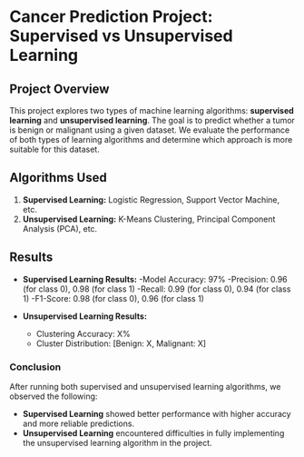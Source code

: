 # Cancer Prediction Project: Supervised vs Unsupervised Learning
## Project Overview
This project explores two types of machine learning algorithms: **supervised learning** and **unsupervised learning**. The goal is to predict whether a tumor is benign or malignant using a given dataset. We evaluate the performance of both types of learning algorithms and determine which approach is more suitable for this dataset.
## Algorithms Used
1. **Supervised Learning:** Logistic Regression, Support Vector Machine, etc.
2. **Unsupervised Learning:** K-Means Clustering, Principal Component Analysis (PCA), etc.
## Results
- **Supervised Learning Results:**
  -Model Accuracy: 97%
  -Precision: 0.96 (for class 0), 0.98 (for class 1)
  -Recall: 0.99 (for class 0), 0.94 (for class 1)
  -F1-Score: 0.98 (for class 0), 0.96 (for class 1)

- **Unsupervised Learning Results:**
  - Clustering Accuracy: X%
  - Cluster Distribution: [Benign: X, Malignant: X]

 ### Conclusion
After running both supervised and unsupervised learning algorithms, we observed the following:
- **Supervised Learning** showed better performance with higher accuracy and more reliable predictions.
- **Unsupervised Learning** encountered difficulties in fully implementing the unsupervised learning algorithm in the project.

  
